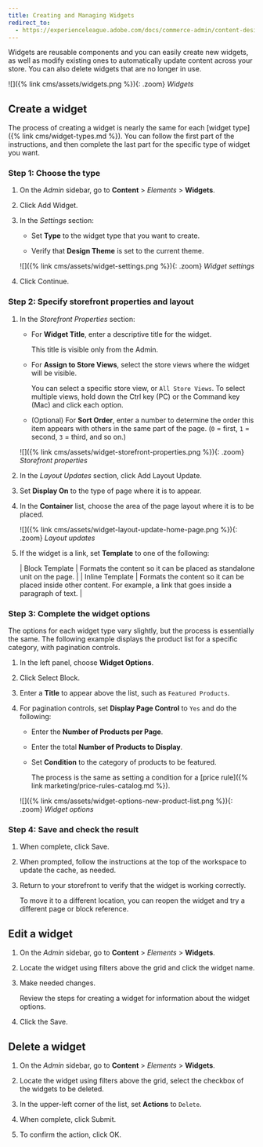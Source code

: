 ```yaml
---
title: Creating and Managing Widgets
redirect_to:
  - https://experienceleague.adobe.com/docs/commerce-admin/content-design/elements/widgets/widget-create.html
---
```


Widgets are reusable components and you can easily create new widgets, as well as modify existing ones to automatically update content across your store. You can also delete widgets that are no longer in use.

![]({% link cms/assets/widgets.png %}){: .zoom}
_Widgets_

## Create a widget

The process of creating a widget is nearly the same for each [widget type]({% link cms/widget-types.md %}). You can follow the first part of the instructions, and then complete the last part for the specific type of widget you want.

### Step 1: Choose the type

1. On the _Admin_ sidebar, go to **Content** > _Elements_ > **Widgets**.

1. Click <span class="btn">Add Widget</span>.

1. In the _Settings_ section:

   - Set **Type** to the widget type that you want to create.

   - Verify that **Design Theme** is set to the current theme.

   ![]({% link cms/assets/widget-settings.png %}){: .zoom}
   _Widget settings_

1. Click <span class="btn">Continue</span>.

### Step 2: Specify storefront properties and layout

1. In the _Storefront Properties_ section:

   - For **Widget Title**, enter a descriptive title for the widget.

      This title is visible only from the Admin.

   - For **Assign to Store Views**, select the store views where the widget will be visible.

      You can select a specific store view, or `All Store Views`. To select multiple views, hold down the Ctrl key (PC) or the Command key (Mac) and click each option.

   - (Optional) For **Sort Order**, enter a number to determine the order this item appears with others in the same part of the page. (`0` = first, `1` = second, `3` = third, and so on.)

   ![]({% link cms/assets/widget-storefront-properties.png %}){: .zoom}
   _Storefront properties_

1. In the _Layout Updates_ section, click <span class="btn">Add Layout Update</span>.

1. Set **Display On** to the type of page where it is to appear.

1. In the **Container** list, choose the area of the page layout where it is to be placed.

   ![]({% link cms/assets/widget-layout-update-home-page.png %}){: .zoom}
   _Layout updates_

1. If the widget is a link, set **Template** to one of the following:

   | Block Template | Formats the content so it can be placed as standalone unit on the page. |
   | Inline Template | Formats the content so it can be placed inside other content. For example, a link that goes inside a paragraph of text. |

### Step 3: Complete the widget options

The options for each widget type vary slightly, but the process is essentially the same. The following example displays the product list for a specific category, with pagination controls.

1. In the left panel, choose **Widget Options**.

1. Click <span class="btn">Select Block</span>.

1. Enter a **Title** to appear above the list, such as `Featured Products`.

1. For pagination controls, set **Display Page Control** to `Yes`  and do the following:

   - Enter the **Number of Products per Page**.

   - Enter the total **Number of Products to Display**.

   - Set **Condition** to the category of products to be featured.

      The process is the same as setting a condition for a [price rule]({% link marketing/price-rules-catalog.md %}).

   ![]({% link cms/assets/widget-options-new-product-list.png %}){: .zoom}
   _Widget options_

### Step 4: Save and check the result

1. When complete, click <span class="btn">Save</span>.

1. When prompted, follow the instructions at the top of the workspace to update the cache, as needed.

1. Return to your storefront to verify that the widget is working correctly.

   To move it to a different location, you can reopen the widget and try a different page or block reference.

## Edit a widget

1. On the _Admin_ sidebar, go to **Content** > _Elements_ > **Widgets**.

1. Locate the widget using filters above the grid and click the widget name.

1. Make needed changes.

   Review the steps for creating a widget for information about the widget options.

1. Click the <span class="btn">Save</span>.

## Delete a widget

1. On the _Admin_ sidebar, go to **Content** > _Elements_ > **Widgets**.

1. Locate the widget using filters above the grid, select the checkbox of the widgets to be deleted.

1. In the upper-left corner of the list, set **Actions** to `Delete`.

1. When complete, click <span class="btn">Submit</span>.

1. To confirm the action, click <span class="btn">OK</span>.
